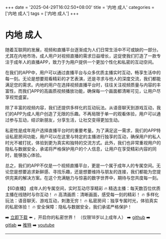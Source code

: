 +++
date = '2025-04-29T16:02:50+08:00'
title = '内地 成人'
categories = ['内地 成人']
tags = ['内地 成人']
+++

# 内地 成人

随着互联网的发展，视频和直播平台逐渐成为人们日常生活中不可或缺的一部分。尤其在内地市场，成人用户对视频直播的需求日益增长，这促使我们打造了一款专注于成年人的直播APP，致力于为用户提供一个更加个性化和私密的互动空间。

在我们的APP中，用户可以通过直播平台与众多优质主播实时互动，畅享生活中的每一刻。无论是想要观看精彩的才艺表演，还是寻求与他人的深度交流，我们都能满足您的需求。内地的用户在选择视频直播平台时，往往关注视频质量与内容的丰富性，而我们APP的高画质视频播放功能，确保每一个画面都清晰可见，让用户尽享视觉盛宴。

除了丰富的视频内容，我们还提供多样化的互动玩法。从语音聊天到游戏互动，我们的APP为成人用户创造了无限的乐趣。不再局限于单一的观看体验，用户可以通过参与互动，结识新朋友，分享生活，让社交变得更加生动。

私密性是成年用户选择直播平台时的重要考量。为了满足这一需求，我们的APP特设私密房间功能，用户可以在这里与特定的主播进行独享的互动，确保用户的私人时光不被打扰，体验到更为真实和独特的交流方式。此外，我们也非常重视用户的隐私与数据安全，承诺将严格保护用户的个人信息，让用户在享受精彩内容的同时，能够放心体验。

总之，我们的APP不仅是一个视频直播平台，更是一个属于成年人的专属空间。无论您是想要追求新鲜感、寻找乐趣，还是想要维持与朋友的连接，我们都能为您提供完美的解决方案。在这个充满魅力与惊喜的数字世界中，期待与您共度每一刻。

【6D直播】
成年人的专属空间，实时互动尽享精彩
🔥 精选主播：每天数百位优质主播在线随时与你互动！
🔥 高清画质：清晰画面，感受每一刻的精彩！
🔥 多样化玩法：语音聊天、游戏互动，刺激无穷！
🔥 私密房间：独享专属时光，体验真实的私密体验！
🔥 安全保障：隐私与数据安全，我们承诺严格保护！

➡️ [立即下载](https://down123.s3.ap-east-1.amazonaws.com/down/down.html?channelCode=blog) ⬅️ ，开启你的私密世界！ （仅限18岁以上成年人）
➡️ [github](https://aldult-live.github.io/)
➡️ [gitlab](https://seo-09598d.gitlab.io/)
➡️ [推特](https://x.com/wegame33)
➡️ [youtube](https://www.youtube.com/@6Dlive)

---
